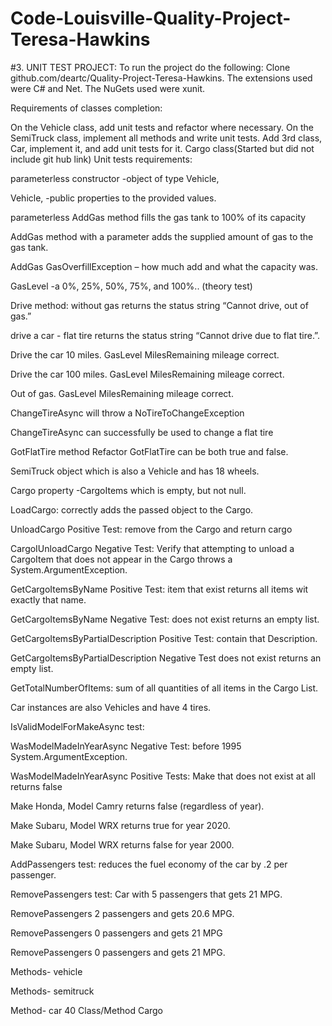 # Code-Louisville-Quality-Project-Teresa-Hawkins

 #3.  UNIT TEST PROJECT:
To run the project do the following: Clone github.com/deartc/Quality-Project-Teresa-Hawkins. The extensions used were C# and Net. The NuGets used were xunit.

Requirements of classes completion:

On the Vehicle class, add unit tests and refactor where necessary.
On the SemiTruck class, implement all methods and write unit tests.
Add 3rd class, Car, implement it, and add unit tests for it.
Cargo class(Started but did not include git hub link)
Unit tests requirements:

parameterless constructor -object of type Vehicle,

Vehicle, -public properties to the provided values.

parameterless AddGas method fills the gas tank to 100% of its capacity

AddGas method with a parameter adds the supplied amount of gas to the gas tank.

AddGas GasOverfillException – how much add and what the capacity was.

GasLevel -a 0%, 25%, 50%, 75%, and 100%.. (theory test)

Drive method: without gas returns the status string “Cannot drive, out of gas.”

drive a car - flat tire returns the status string “Cannot drive due to flat tire.”.

Drive the car 10 miles. GasLevel MilesRemaining mileage correct.

Drive the car 100 miles. GasLevel MilesRemaining mileage correct.

Out of gas. GasLevel MilesRemaining mileage correct.

ChangeTireAsync will throw a NoTireToChangeException

ChangeTireAsync can successfully be used to change a flat tire

GotFlatTire method Refactor GotFlatTire can be both true and false.

SemiTruck object which is also a Vehicle and has 18 wheels.

Cargo property -CargoItems which is empty, but not null.

LoadCargo: correctly adds the passed object to the Cargo.

UnloadCargo Positive Test: remove from the Cargo and return cargo

CargoIUnloadCargo Negative Test: Verify that attempting to unload a CargoItem that does not appear in the Cargo throws a System.ArgumentException.

GetCargoItemsByName Positive Test: item that exist returns all items wit exactly that name.

GetCargoItemsByName Negative Test: does not exist returns an empty list.

GetCargoItemsByPartialDescription Positive Test: contain that Description.

GetCargoItemsByPartialDescription Negative Test does not exist returns an empty list.

GetTotalNumberOfItems: sum of all quantities of all items in the Cargo List.

Car instances are also Vehicles and have 4 tires.

IsValidModelForMakeAsync test:

WasModelMadeInYearAsync Negative Test: before 1995 System.ArgumentException.

WasModelMadeInYearAsync Positive Tests: Make that does not exist at all returns false

Make Honda, Model Camry returns false (regardless of year).

Make Subaru, Model WRX returns true for year 2020.

Make Subaru, Model WRX returns false for year 2000.

AddPassengers test: reduces the fuel economy of the car by .2 per passenger.

RemovePassengers test: Car with 5 passengers that gets 21 MPG.

RemovePassengers 2 passengers and gets 20.6 MPG.

RemovePassengers 0 passengers and gets 21 MPG

RemovePassengers 0 passengers and gets 21 MPG.

Methods- vehicle

Methods- semitruck

Method- car
40 Class/Method Cargo








